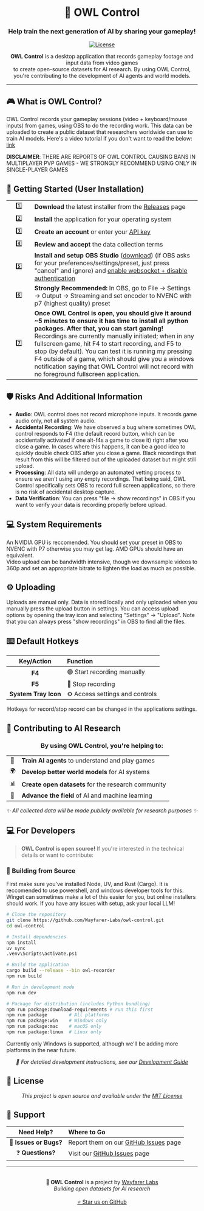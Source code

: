 <div align="center">
  
# 🦉 OWL Control

### **Help train the next generation of AI by sharing your gameplay!**

[![License](https://img.shields.io/badge/license-MIT-blue.svg)](LICENSE)

<p align="center">
  <strong>OWL Control</strong> is a desktop application that records gameplay footage and input data from video games<br/>
  to create open-source datasets for AI research. By using OWL Control,<br/>
  you're contributing to the development of AI agents and world models.
</p>

---

</div>

## 🎮 What is OWL Control?

OWL Control records your gameplay sessions (video + keyboard/mouse inputs) from games, using OBS to do the recording work. This data can be uploaded to create a public dataset that researchers worldwide can use to train AI models. Here's a video tutorial if you don't want to read the below: [link](https://www.loom.com/share/1722a9d6be26468baba8a06b4006350d)

**DISCLAIMER**: THERE ARE REPORTS OF OWL CONTROL CAUSING BANS IN MULTIPLAYER PVP GAMES - WE STRONGLY RECOMMEND USING ONLY IN SINGLE-PLAYER GAMES  

## 🚀 Getting Started (User Installation)

<table>
<tr>
<td width="50px" align="center">1️⃣</td>
<td><strong>Download</strong> the latest installer from the <a href="https://github.com/Wayfarer-Labs/owl-control/releases">Releases</a> page</td>
</tr>
<tr>
<td align="center">2️⃣</td>
<td><strong>Install</strong> the application for your operating system</td>
</tr>
<tr>
<td align="center">3️⃣</td>
<td><strong>Create an account</strong> or enter your <a href="https://wayfarerlabs.ai/dashboard">API key</a></td>
</tr>
<tr>
<td align="center">4️⃣</td>
<td><strong>Review and accept</strong> the data collection terms</td>
</tr>
<tr>
<td align="center">5️⃣</td>
<td><strong>Install and setup OBS Studio</strong> (<a href="https://obsproject.com/">download</a>) (if OBS asks for your preferences/settings/preset, just press "cancel" and ignore) and <a href="https://imgur.com/a/rN7C79y">enable websocket + disable authentication</a></td>
</tr>
<tr>
<td align="center">6️⃣</td>
<td><strong>Strongly Recommended:</strong> In OBS, go to File -> Settings -> Output -> Streaming and set encoder to NVENC with p7 (highest quality) preset</td>
</tr>
<tr>
<td align="center">7️⃣</td>
<td><strong>Once OWL Control is open, you should give it around ~5 minutes to ensure it has time to install all python packages. After that, you can start gaming!</strong> Recordings are currently manually initiated; when in any fullscreen game, hit F4 to start recording, and F5 to stop (by default). You can test it is running my pressing F4 outside of a game, which should give you a windows notification saying that OWL Control will not record with no foreground fullscreen application.</td>
</tr>
</table>

## 🛡️ Risks And Additional Information

- **Audio**: OWL control does not record microphone inputs. It records game audio only, not all system audio.  
- **Accidental Recording**: We have observed a bug where sometimes OWL control responds to F4 (the default record button, which can be accidentally activated if one alt-f4s a game to close it) right after you close a game. In cases where this happens, it can be a good idea to quickly double check OBS after you close a game. Black recordings that result from this will be filtered out of the uploaded dataset but might still upload.  
- **Processing**: All data will undergo an automated vetting process to ensure we aren't using any empty recordings. That being said, OWL Control specifically sets OBS to record full screen applications, so there is no risk of accidental desktop capture.  
- **Data Verification**: You can press "file -> show recordings" in OBS if you want to verify your data is recording properly before upload.  

## 💻 System Requirements

An NVIDIA GPU is reccomended. You should set your preset in OBS to NVENC with P7 otherwise you may get lag. AMD GPUs should have an equivalent.  
Video upload can be bandwidth intensive, though we downsample videos to 360p and set an appropriate bitrate to lighten the load as much as possible.   

## ⚙️ Uploading  

Uploads are manual only. Data is stored locally and only uploaded when you manually press the upload button in settings. You can access upload options by opening the tray icon and selecting "Settings" -> "Upload". Note that you can always press "show recordings" in OBS to find all the files.

## ⌨️ Default Hotkeys

<div align="center">

| Key/Action | Function |
|:----------:|:---------|
| **F4** | 🟢 Start recording manually |
| **F5** | 🔴 Stop recording |
| **System Tray Icon** | ⚙️ Access settings and controls |

Hotkeys for record/stop record can be changed in the applications settings.
</div>

## 🤝 Contributing to AI Research

<div align="center">
  <h3>By using OWL Control, you're helping to:</h3>
</div>

<table align="center">
<tr>
<td align="center">🤖</td>
<td><strong>Train AI agents</strong> to understand and play games</td>
</tr>
<tr>
<td align="center">🌍</td>
<td><strong>Develop better world models</strong> for AI systems</td>
</tr>
<tr>
<td align="center">📊</td>
<td><strong>Create open datasets</strong> for the research community</td>
</tr>
<tr>
<td align="center">🚀</td>
<td><strong>Advance the field</strong> of AI and machine learning</td>
</tr>
</table>

<div align="center">
  <em>✨ All collected data will be made publicly available for research purposes ✨</em>
</div>

## 💻 For Developers

> **OWL Control is open source!** If you're interested in the technical details or want to contribute:

### 🔨 Building from Source  

First make sure you've installed Node, UV, and Rust (Cargo). It is reccomended to use powershell, and windows developer tools for this.  
Winget can sometimes make a lot of this easier for you, but online installers should work. If you have any issues with setup, ask your local LLM!

```bash
# Clone the repository
git clone https://github.com/Wayfarer-Labs/owl-control.git
cd owl-control

# Install dependencies
npm install
uv sync
.venv\Scripts\activate.ps1

# Build the application
cargo build --release --bin owl-recorder
npm run build

# Run in development mode
npm run dev

# Package for distribution (includes Python bundling)
npm run package:download-requirements # run this first
npm run package        # All platforms
npm run package:win    # Windows only
npm run package:mac    # macOS only
npm run package:linux  # Linux only
```

Currently only Windows is supported, although we'll be adding more platforms in the near future.

<div align="center">
  <em>📖 For detailed development instructions, see our <a href="docs/development.md">Development Guide</a></em>
</div>

## 📄 License

<div align="center">
  <em>This project is open source and available under the <a href="LICENSE">MIT License</a></em>
</div>

## 🙋 Support

<div align="center">

| Need Help? | Where to Go |
|:----------:|:------------|
| 🐛 **Issues or Bugs?** | Report them on our [GitHub Issues](https://github.com/Wayfarer-Labs/owl-control/issues) page |
| ❓ **Questions?** | Visit our [GitHub Issues](https://github.com/Wayfarer-Labs/owl-control/issues) page |

</div>

---

<div align="center">
  <br>
  <strong>🦉 OWL Control</strong> is a project by <a href="https://wayfarerlabs.ai">Wayfarer Labs</a>
  <br>
  <em>Building open datasets for AI research</em>
  <br><br>
  <a href="https://github.com/Wayfarer-Labs/owl-control">⭐ Star us on GitHub</a>
</div>

